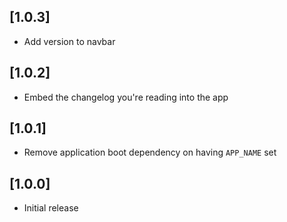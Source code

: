 ## [1.0.3]
* Add version to navbar

## [1.0.2]
* Embed the changelog you're reading into the app

## [1.0.1]
* Remove application boot dependency on having `APP_NAME` set
 
## [1.0.0]
* Initial release
